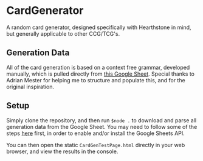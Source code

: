 # CardGenerator
A random card generator, designed specifically with Hearthstone in mind, but generally applicable to other CCG/TCG's.

## Generation Data
All of the card generation is based on a context free grammar, developed manually, which is pulled directly from [this Google Sheet](https://docs.google.com/spreadsheets/d/1h9wySUc0MGK2p3h5Eds8_8TSfLMenvqYym5zeSot7Bs/edit?usp=sharing). Special thanks to Adrian Mester for helping me to structure and populate this, and for the original inspiration.

## Setup
Simply clone the repository, and then run ``$node .`` to download and parse all generation data from the Google Sheet. You may need to follow some of the steps [here](https://developers.google.com/sheets/api/quickstart/nodejs) first, in order to enable and/or install the Google Sheets API.

You can then open the static ``CardGenTestPage.html`` directly in your web browser, and view the results in the console.
